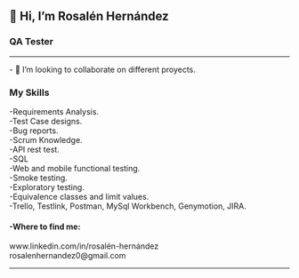 <div><h2> 👋 Hi, I’m Rosalén Hernández </h2>
<h3> QA Tester </h3></div>
<hr>
- 👀 I’m looking to collaborate on different proyects. 

<h3></h3>
<h3>My Skills</h3>
-Requirements Analysis.<br>
-Test Case designs.<br>
-Bug reports.<br>
-Scrum Knowledge.<br>
-API rest test.<br>
-SQL<br>
-Web and mobile functional testing.<br>
-Smoke testing.<br>
-Exploratory testing.<br>
-Equivalence classes and limit values.<br>
-Trello, Testlink, Postman, MySql Workbench, Genymotion, JIRA.






<h4>-Where to find me:</h4>
www.linkedin.com/in/rosalén-hernández<br> 
rosalenhernandez0@gmail.com
<hr>



<!---
rochi25/rochi25 is a ✨ special ✨ repository because its `README.md` (this file) appears on your GitHub profile.
You can click the Preview link to take a look at your changes.
--->
